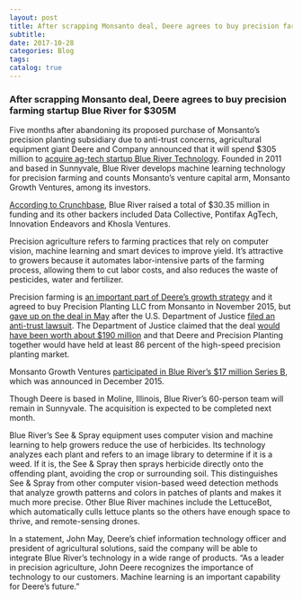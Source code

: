 ```yaml
---
layout: post
title: After scrapping Monsanto deal, Deere agrees to buy precision farming startup Blue River for $305MData
subtitle: 
date: 2017-10-28
categories: Blog
tags: 
catalog: true
---
```


### After scrapping Monsanto deal, Deere agrees to buy precision farming startup Blue River for $305M

Five months after abandoning its proposed purchase of Monsanto’s precision planting subsidiary due to anti-trust concerns, agricultural equipment giant Deere and Company announced that it will spend $305 million to [acquire ag-tech startup Blue River Technology](https://www.deere.com/en/our-company/news-and-announcements/news-releases/2017/corporate/2017sep06-blue-river-technology/). Founded in 2011 and based in Sunnyvale, Blue River develops machine learning technology for precision farming and counts Monsanto’s venture capital arm, Monsanto Growth Ventures, among its investors.

[According to Crunchbase](https://www.crunchbase.com/organization/blue-river-technology#/entity), Blue River raised a total of $30.35 million in funding and its other backers included Data Collective, Pontifax AgTech, Innovation Endeavors and Khosla Ventures.

Precision agriculture refers to farming practices that rely on computer vision, machine learning and smart devices to improve yield. It’s attractive to growers because it automates labor-intensive parts of the farming process, allowing them to cut labor costs, and also reduces the waste of pesticides, water and fertilizer.

Precision farming is [an important part of Deere’s growth strategy](https://www.forbes.com/sites/johncarpenter1/2017/03/13/the-old-john-deere-makes-way-for-new-tech-with-precision-farming-platforms/#1aa075904bdb) and it agreed to buy Precision Planting LLC from Monsanto in November 2015, but [gave up on the deal in May](http://www.reuters.com/article/us-monsanto-m-a-deere/monsanto-scraps-deal-to-sell-precision-planting-to-deere-idUSKBN17X2FZ) after the U.S. Department of Justice [filed an anti-trust lawsuit](https://www.justice.gov/opa/pr/deere-abandons-proposed-acquisition-precision-planting-monsanto). The Department of Justice claimed that the deal [would have been worth about $190 million](http://www.reuters.com/article/us-precisionplanting-m-a-deere/u-s-sues-to-stop-deere-from-buying-precision-planting-idUSKCN11628G) and that Deere and Precision Planting together would have held at least 86 percent of the high-speed precision planting market.

Monsanto Growth Ventures [participated in Blue River’s $17 million Series B](http://www.businesswire.com/news/home/20151216005360/en/Blue-River-Technology-Raises-17-Million-Series), which was announced in December 2015.

Though Deere is based in Moline, Illinois, Blue River’s 60-person team will remain in Sunnyvale. The acquisition is expected to be completed next month.

Blue River’s See & Spray equipment uses computer vision and machine learning to help growers reduce the use of herbicides. Its technology analyzes each plant and refers to an image library to determine if it is a weed. If it is, the See & Spray then sprays herbicide directly onto the offending plant, avoiding the crop or surrounding soil. This distinguishes See & Spray from other computer vision-based weed detection methods that analyze growth patterns and colors in patches of plants and makes it much more precise. Other Blue River machines include the LettuceBot, which automatically culls lettuce plants so the others have enough space to thrive, and remote-sensing drones.

In a statement, John May, Deere’s chief information technology officer and president of agricultural solutions, said the company will be able to integrate Blue River’s technology in a wide range of products. “As a leader in precision agriculture, John Deere recognizes the importance of technology to our customers. Machine learning is an important capability for Deere’s future.”

